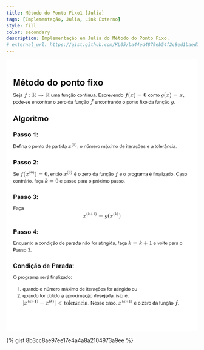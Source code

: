 ```yaml
---
title: Método do Ponto Fixo1 [Julia]
tags: [Implementação, Julia, Link Externo]
style: fill
color: secondary
description: Implementação em Julia do Método do Ponto Fixo.
# external_url: https://gist.github.com/KL05/ba44ed4879eb54f2c8ed1baed28a5c8d
---
```


![Método do Ponto Fixo](https://github.com/KL05/kl05.github.io/blob/master/docs/_posts/img/Metodo_do_Ponto_Fixo.png)

{% gist 8b3cc8ae97ee17e4a4a8a2104973a9ee %}